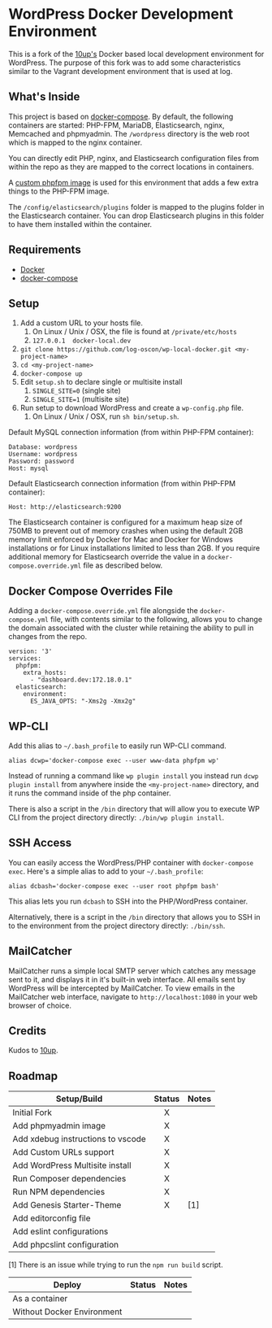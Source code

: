 # WordPress Docker Development Environment

This is a fork of the [10up's](https://github.com/10up/wp-local-docker) Docker based local development environment for WordPress.
The purpose of this fork was to add some characteristics similar to the Vagrant development environment that is used at log.

## What's Inside

This project is based on [docker-compose](https://docs.docker.com/compose/). By default, the following containers are started: PHP-FPM, MariaDB, Elasticsearch, nginx, Memcached and phpmyadmin. The `/wordpress` directory is the web root which is mapped to the nginx container.

You can directly edit PHP, nginx, and Elasticsearch configuration files from within the repo as they are mapped to the correct locations in containers.

A [custom phpfpm image](https://github.com/10up/phpfpm-image) is used for this environment that adds a few extra things to the PHP-FPM image.

The `/config/elasticsearch/plugins` folder is mapped to the plugins folder in the Elasticsearch container. You can drop Elasticsearch plugins in this folder to have them installed within the container.

## Requirements

* [Docker](https://www.docker.com/)
* [docker-compose](https://docs.docker.com/compose/)

## Setup

1. Add a custom URL to your hosts file.
    1. On Linux / Unix / OSX, the file is found at `/private/etc/hosts`
    2. `127.0.0.1  docker-local.dev`
2. `git clone https://github.com/log-oscon/wp-local-docker.git <my-project-name>`
3. `cd <my-project-name>`
4. `docker-compose up`
5. Edit `setup.sh` to declare single or multisite install
    1. `SINGLE_SITE=0` (single site)
    2. `SINGLE_SITE=1` (multisite site)
6. Run setup to download WordPress and create a `wp-config.php` file.
	1. On Linux / Unix / OSX, run `sh bin/setup.sh`.

Default MySQL connection information (from within PHP-FPM container):

```
Database: wordpress
Username: wordpress
Password: password
Host: mysql
```

Default Elasticsearch connection information (from within PHP-FPM container):

```Host: http://elasticsearch:9200```

The Elasticsearch container is configured for a maximum heap size of 750MB to prevent out of memory crashes when using the default 2GB memory limit enforced by Docker for Mac and Docker for Windows installations or for Linux installations limited to less than 2GB. If you require additional memory for Elasticsearch override the value in a `docker-compose.override.yml` file as described below.

## Docker Compose Overrides File

Adding a `docker-compose.override.yml` file alongside the `docker-compose.yml` file, with contents similar to
the following, allows you to change the domain associated with the cluster while retaining the ability to pull in changes from the repo.

```
version: '3'
services:
  phpfpm:
    extra_hosts:
      - "dashboard.dev:172.18.0.1"
  elasticsearch:
    environment:
      ES_JAVA_OPTS: "-Xms2g -Xmx2g"
```

## WP-CLI

Add this alias to `~/.bash_profile` to easily run WP-CLI command.

```
alias dcwp='docker-compose exec --user www-data phpfpm wp'
```

Instead of running a command like `wp plugin install` you instead run `dcwp plugin install` from anywhere inside the
`<my-project-name>` directory, and it runs the command inside of the php container.

There is also a script in the `/bin` directory that will allow you to execute WP CLI from the project directory directly: `./bin/wp plugin install`.

## SSH Access

You can easily access the WordPress/PHP container with `docker-compose exec`. Here's a simple alias to add to your `~/.bash_profile`:

```
alias dcbash='docker-compose exec --user root phpfpm bash'
```

This alias lets you run `dcbash` to SSH into the PHP/WordPress container.

Alternatively, there is a script in the `/bin` directory that allows you to SSH in to the environment from the project directory directly: `./bin/ssh`.

## MailCatcher

MailCatcher runs a simple local SMTP server which catches any message sent to it, and displays it in it's built-in web interface. All emails sent by WordPress will be intercepted by MailCatcher. To view emails in the MailCatcher web interface, navigate to `http://localhost:1080` in your web browser of choice.

## Credits

Kudos to [10up](https://github.com/10up/wp-local-docker).

## Roadmap

| Setup/Build                         | Status |  Notes  |
|-------------------------------------|:------:|---------|
| Initial Fork                        |    X   |         |
| Add phpmyadmin image                |    X   |         |
| Add xdebug instructions to vscode   |    X   |         |
| Add Custom URLs support             |    X   |         |
| Add WordPress Multisite install     |    X   |         |
| Run Composer dependencies           |    X   |         |
| Run NPM dependencies                |    X   |         |
| Add Genesis Starter-Theme           |    X   |  [1]    |
| Add editorconfig file               |        |         |
| Add eslint configurations           |        |         |
| Add phpcslint configuration         |        |         |

[1] There is an issue while trying to run the `npm run build` script.

| Deploy                              | Status |  Notes  |
|-------------------------------------|:------:|---------|
| As a container                      |        |         |
| Without Docker Environment          |        |         |
